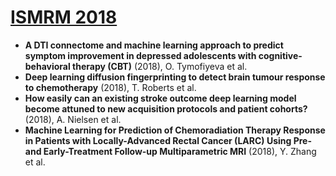 # [ISMRM 2018](https://www.ismrm.org/18m/)
- **A DTI connectome and machine learning approach to predict symptom improvement in depressed adolescents with cognitive-behavioral therapy (CBT)** (2018), O. Tymofiyeva et al.  
- **Deep learning diffusion fingerprinting to detect brain tumour response to chemotherapy** (2018), T. Roberts et al.  
- **How easily can an existing stroke outcome deep learning model become attuned to new acquisition protocols and patient cohorts?** (2018), A. Nielsen et al.
- **Machine Learning for Prediction of Chemoradiation Therapy Response in Patients with Locally-Advanced Rectal Cancer (LARC) Using Pre- and Early-Treatment Follow-up Multiparametric MRI** (2018), Y. Zhang et al. 

